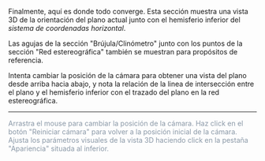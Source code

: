 Finalmente, aquí es donde todo converge. Esta sección muestra una vista 3D de la orientación del plano actual junto con el hemisferio inferior del *sistema de coordenadas horizontal*.

Las agujas de la sección "Brújula/Clinómetro" junto con los puntos de la sección "Red estereográfica" también se muestran para propósitos de referencia.

Intenta cambiar la posición de la cámara para obtener una vista del plano desde arriba hacia abajo, y nota la relación de la linea de intersección entre el plano y el hemisferio inferior con el trazado del plano en la red estereográfica.

<hr/>

<span style="color:#8a98a7">
Arrastra el mouse para cambiar la posición de la cámara. Haz click en el botón "Reiniciar cámara" para volver a la posición inicial de la cámara. Ajusta los parámetros visuales de la vista 3D haciendo click en la pestaña "Apariencia" situada al inferior.
</span>
